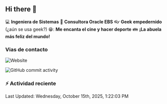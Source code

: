 ## Hi there 👋

:computer: **Ingeniera de Sistemas**
:pencil: **Consultora Oracle EBS**
:eyeglasses: **Geek empedernido** (¿aún se usa geek?)
😁: **Me encanta el cine y hacer deporte**
:family: **¡La abuela más feliz del mundo!**

### Vias de contacto
![Website](https://img.shields.io/badge/claudiaximena1.com-up-green?style=for-the_badge)

![GitHub commit activity](https://img.shields.io/github/commit-activity/m/ClaudiaXimena1/ClaudiaXimena1)

### :zap: Actividad reciente
<!--RECENT_ACTIVITY:start-->
<!--RECENT_ACTIVITY:end-->
<!--RECENT_ACTIVITY:last_update-->
Last Updated: Wednesday, October 15th, 2025, 1:22:03 PM
<!--RECENT_ACTIVITY:last_update_end-->
